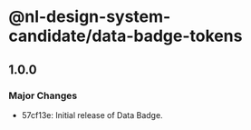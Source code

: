 # @nl-design-system-candidate/data-badge-tokens

## 1.0.0

### Major Changes

- 57cf13e: Initial release of Data Badge.

